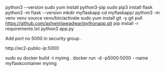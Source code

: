 python3 --version sudo yum install python3-pip sudo pip3 install flask python3 -m flask --version mkdir myflaskapp cd myflaskapp/ python3 -m venv venv source venv/bin/activate sudo yum install git -y   git pull https://github.com/ashwinijawadwar/pythonapp.git pip install -r requirements.txt python3 app.py

Add port no 5000 in security group .

http://ec2-public-ip:5000

sudo su docker build -t myimg . docker run -d -p5000:5000 --name myflaskcontainer myimg
